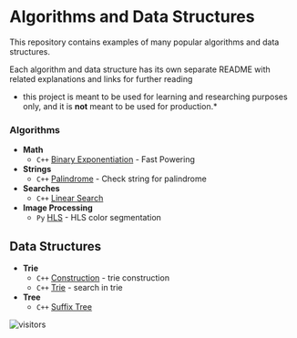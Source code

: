 #  Algorithms and Data Structures

This repository contains examples of many popular algorithms and data structures.

Each algorithm and data structure has its own separate README with related explanations and links for further reading

* this project is meant to be used for learning and researching purposes
only, and it is **not** meant to be used for production.*

### Algorithms

* **Math**
  * `C++` [Binary Exponentiation](math/fast-powering/) - Fast Powering
* **Strings**
  * `C++` [Palindrome](strings/palindrome) - Check string for palindrome
* **Searches**
  * `C++` [Linear Search](search/linear-search)
* **Image Processing**
  * `Py`  [HLS](imgage-processing) - HLS color segmentation

## Data Structures

* **Trie**
  * `C++` [Construction](trie/construction) - trie construction
  * `C++` [Trie](trie/search) - search in trie
* **Tree**
  * `C++` [Suffix Tree](tree/suffix-tree)


![visitors](https://visitor-badge.glitch.me/badge?page_id=odilov.algo)

